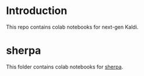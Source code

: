 # Introduction

This repo contains colab notebooks for next-gen Kaldi.

# sherpa

This folder contains colab notebooks for [sherpa][sherpa].

[sherpa]: https://github.com/k2-fsa/sherpa
